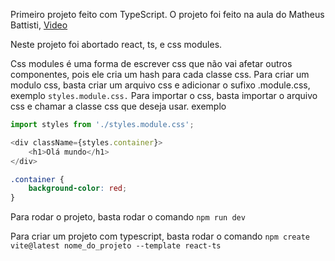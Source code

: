 Primeiro projeto feito com TypeScript. O projeto foi feito na aula do Matheus Battisti, [Video](https://www.youtube.com/watch?v=3sQITRihW_A)

Neste projeto foi abortado react, ts, e css modules.

Css modules é uma forma de escrever css que não vai afetar outros componentes, pois ele cria um hash para cada classe css.
Para criar um modulo css, basta criar um arquivo css e adicionar o sufixo .module.css, exemplo ``styles.module.css.``
Para importar o css, basta importar o arquivo css e chamar a classe css que deseja usar. exemplo

```js
import styles from './styles.module.css';

<div className={styles.container}>
    <h1>Olá mundo</h1>
</div>
```

```css
.container {
    background-color: red;
}
```

Para rodar o projeto, basta rodar o comando ``npm run dev``

Para criar um projeto com typescript, basta rodar o comando ``npm create vite@latest nome_do_projeto --template react-ts``
